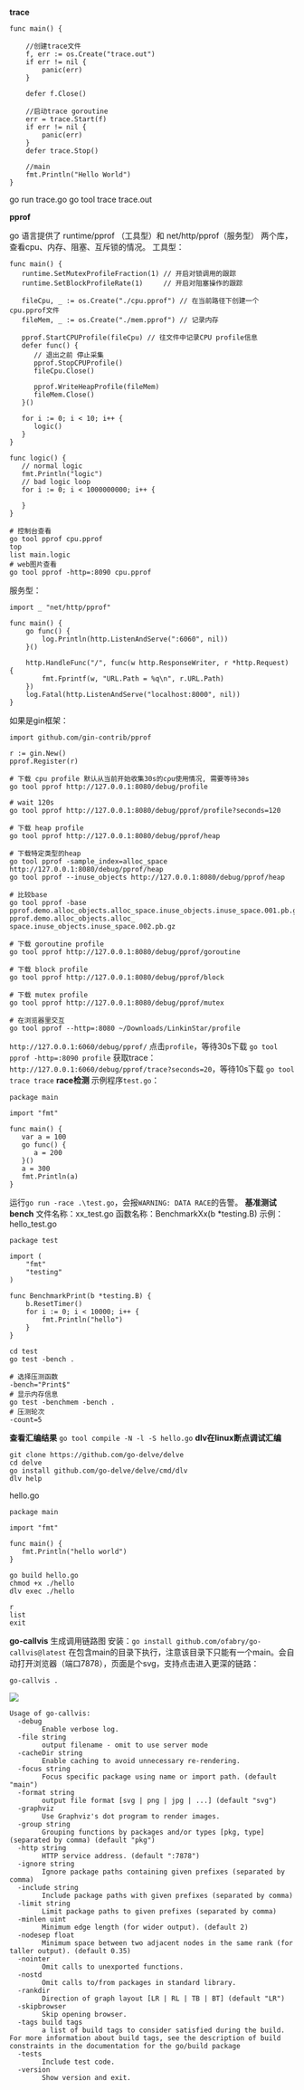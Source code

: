 **trace**


```
func main() {

	//创建trace文件
	f, err := os.Create("trace.out")
	if err != nil {
		panic(err)
	}

	defer f.Close()

	//启动trace goroutine
	err = trace.Start(f)
	if err != nil {
		panic(err)
	}
	defer trace.Stop()

	//main
	fmt.Println("Hello World")
}
```

go run trace.go
go tool trace trace.out

**pprof**


go 语言提供了 runtime/pprof （工具型）和 net/http/pprof（服务型） 两个库，查看cpu、内存、阻塞、互斥锁的情况。
工具型：

```
func main() {
   runtime.SetMutexProfileFraction(1) // 开启对锁调用的跟踪
   runtime.SetBlockProfileRate(1)     // 开启对阻塞操作的跟踪

   fileCpu, _ := os.Create("./cpu.pprof") // 在当前路径下创建一个cpu.pprof文件
   fileMem, _ := os.Create("./mem.pprof") // 记录内存

   pprof.StartCPUProfile(fileCpu) // 往文件中记录CPU profile信息
   defer func() {
      // 退出之前 停止采集
      pprof.StopCPUProfile()
      fileCpu.Close()

      pprof.WriteHeapProfile(fileMem)
      fileMem.Close()
   }()

   for i := 0; i < 10; i++ {
      logic()
   }
}

func logic() {
   // normal logic
   fmt.Println("logic")
   // bad logic loop
   for i := 0; i < 1000000000; i++ {

   }
}
```
```
# 控制台查看
go tool pprof cpu.pprof
top
list main.logic
# web图片查看
go tool pprof -http=:8090 cpu.pprof
```
服务型：

```
import _ "net/http/pprof"

func main() {
	go func() {
		log.Println(http.ListenAndServe(":6060", nil))
	}()

	http.HandleFunc("/", func(w http.ResponseWriter, r *http.Request) {
		fmt.Fprintf(w, "URL.Path = %q\n", r.URL.Path)
	})
	log.Fatal(http.ListenAndServe("localhost:8000", nil))
}
```
如果是gin框架：
```
import github.com/gin-contrib/pprof

r := gin.New()
pprof.Register(r)
```
```
# 下载 cpu profile 默认从当前开始收集30s的cρu使用情况, 需要等待3θs
go tool pprof http://127.0.0.1:8080/debug/profile

# wait 120s
go tool pprof http://127.0.0.1:8080/debug/pprof/profile?seconds=120

# 下载 heap profile
go tool pprof http://127.0.0.1:8080/debug/pprof/heap

# 下载特定类型的heap
go tool pprof -sample_index=alloc_space http://127.0.0.1:8080/debug/pprof/heap
go tool pprof --inuse_objects http://127.0.0.1:8080/debug/pprof/heap

# 比较base
go tool pprof -base pprof.demo.alloc_objects.alloc_space.inuse_objects.inuse_space.001.pb.gz pprof.demo.alloc_objects.alloc_ space.inuse_objects.inuse_space.002.pb.gz

# 下载 goroutine profile
go tool pprof http://127.0.0.1:8080/debug/pprof/goroutine

# 下载 block profile
go tool pprof http://127.0.0.1:8080/debug/pprof/block

# 下载 mutex profile
go tool pprof http://127.0.0.1:8080/debug/pprof/mutex

# 在浏览器里交互
go tool pprof --http=:8080 ~/Downloads/LinkinStar/profile
```


`http://127.0.0.1:6060/debug/pprof/`
点击`profile`，等待30s下载
`go tool pprof -http=:8090 profile`
获取trace：`http://127.0.0.1:6060/debug/pprof/trace?seconds=20`，等待10s下载
`go tool trace trace`
**race检测**
示例程序`test.go`：
```
package main

import "fmt"

func main() {
   var a = 100
   go func() {
      a = 200
   }()
   a = 300
   fmt.Println(a)
}
```
运行`go run -race .\test.go`，会报`WARNING: DATA RACE`的告警。
**基准测试bench**
文件名称：xx_test.go
函数名称：BenchmarkXx(b *testing.B)
示例：hello_test.go
```
package test

import (
	"fmt"
	"testing"
)

func BenchmarkPrint(b *testing.B) {
	b.ResetTimer()
	for i := 0; i < 10000; i++ {
		fmt.Println("hello")
	}
}
```
```
cd test
go test -bench .

# 选择压测函数
-bench="Print$"
# 显示内存信息
go test -benchmem -bench . 
# 压测轮次
-count=5
```
**查看汇编结果**
`go tool compile -N -l -S hello.go`
**dlv在linux断点调试汇编**
```
git clone https://github.com/go-delve/delve
cd delve
go install github.com/go-delve/delve/cmd/dlv
dlv help
```
hello.go
```
package main

import "fmt"

func main() {
   fmt.Println("hello world")
}
```
```
go build hello.go
chmod +x ./hello
dlv exec ./hello

r
list
exit
```

**go-callvis**
生成调用链路图
安装：`go install github.com/ofabry/go-callvis@latest`
在包含main的目录下执行，注意该目录下只能有一个main。会自动打开浏览器（端口7878），页面是个svg，支持点击进入更深的链路：
```
go-callvis .
```
![](../images/go-callvis示例.png)
```
Usage of go-callvis:
  -debug
    	Enable verbose log.
  -file string
    	output filename - omit to use server mode
  -cacheDir string
    	Enable caching to avoid unnecessary re-rendering.
  -focus string
    	Focus specific package using name or import path. (default "main")
  -format string
    	output file format [svg | png | jpg | ...] (default "svg")
  -graphviz
    	Use Graphviz's dot program to render images.
  -group string
    	Grouping functions by packages and/or types [pkg, type] (separated by comma) (default "pkg")
  -http string
    	HTTP service address. (default ":7878")
  -ignore string
    	Ignore package paths containing given prefixes (separated by comma)
  -include string
    	Include package paths with given prefixes (separated by comma)
  -limit string
    	Limit package paths to given prefixes (separated by comma)
  -minlen uint
    	Minimum edge length (for wider output). (default 2)
  -nodesep float
    	Minimum space between two adjacent nodes in the same rank (for taller output). (default 0.35)
  -nointer
    	Omit calls to unexported functions.
  -nostd
    	Omit calls to/from packages in standard library.
  -rankdir
        Direction of graph layout [LR | RL | TB | BT] (default "LR")
  -skipbrowser
    	Skip opening browser.
  -tags build tags
    	a list of build tags to consider satisfied during the build. For more information about build tags, see the description of build constraints in the documentation for the go/build package
  -tests
    	Include test code.
  -version
    	Show version and exit.
```